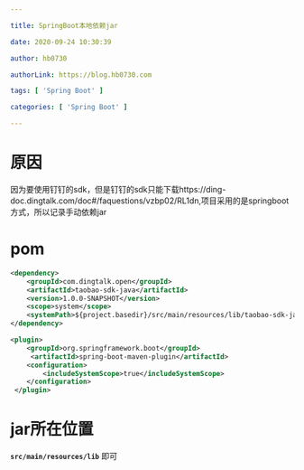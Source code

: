 ```yaml
---

title: SpringBoot本地依赖jar

date: 2020-09-24 10:30:39

author: hb0730

authorLink: https://blog.hb0730.com

tags: [ 'Spring Boot' ]

categories: [ 'Spring Boot' ]

---
```


# 原因

因为要使用钉钉的sdk，但是钉钉的sdk只能下载https://ding-doc.dingtalk.com/doc#/faquestions/vzbp02/RL1dn,项目采用的是springboot方式，所以记录手动依赖jar

# pom

```xml
<dependency>
    <groupId>com.dingtalk.open</groupId>
    <artifactId>taobao-sdk-java</artifactId>
    <version>1.0.0-SNAPSHOT</version>
    <scope>system</scope>
    <systemPath>${project.basedir}/src/main/resources/lib/taobao-sdk-java-auto_1479188381469-20191014.jar</systemPath>
</dependency>

<plugin>
    <groupId>org.springframework.boot</groupId>
     <artifactId>spring-boot-maven-plugin</artifactId>
    <configuration>
        <includeSystemScope>true</includeSystemScope>
    </configuration>
 </plugin>
```

# jar所在位置

**`src/main/resources/lib`** 即可
